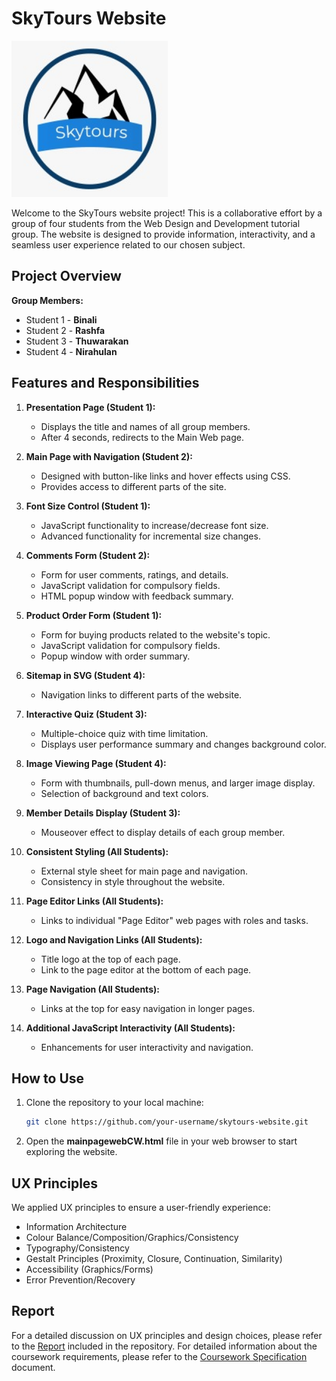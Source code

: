 # SkyTours Website

<img src="img/WhatsApp Image 2020-07-14 at 3.40.50 PM.jpeg" alt="Logo" width="250" height="250">

Welcome to the SkyTours website project! This is a collaborative effort by a group of four students from the Web Design and Development tutorial group. The website is designed to provide information, interactivity, and a seamless user experience related to our chosen subject.

## Project Overview

 **Group Members:**
  - Student 1 - **Binali**
  - Student 2 - **Rashfa**
  - Student 3 - **Thuwarakan**
  - Student 4 - **Nirahulan**

## Features and Responsibilities

1. **Presentation Page (Student 1):**
   - Displays the title and names of all group members.
   - After 4 seconds, redirects to the Main Web page.

2. **Main Page with Navigation (Student 2):**
   - Designed with button-like links and hover effects using CSS.
   - Provides access to different parts of the site.

3. **Font Size Control (Student 1):**
   - JavaScript functionality to increase/decrease font size.
   - Advanced functionality for incremental size changes.

4. **Comments Form (Student 2):**
   - Form for user comments, ratings, and details.
   - JavaScript validation for compulsory fields.
   - HTML popup window with feedback summary.

5. **Product Order Form (Student 1):**
   - Form for buying products related to the website's topic.
   - JavaScript validation for compulsory fields.
   - Popup window with order summary.

6. **Sitemap in SVG (Student 4):**
   - Navigation links to different parts of the website.

7. **Interactive Quiz (Student 3):**
   - Multiple-choice quiz with time limitation.
   - Displays user performance summary and changes background color.

8. **Image Viewing Page (Student 4):**
   - Form with thumbnails, pull-down menus, and larger image display.
   - Selection of background and text colors.

9. **Member Details Display (Student 3):**
   - Mouseover effect to display details of each group member.

10. **Consistent Styling (All Students):**
    - External style sheet for main page and navigation.
    - Consistency in style throughout the website.

11. **Page Editor Links (All Students):**
    - Links to individual "Page Editor" web pages with roles and tasks.

12. **Logo and Navigation Links (All Students):**
    - Title logo at the top of each page.
    - Link to the page editor at the bottom of each page.

13. **Page Navigation (All Students):**
    - Links at the top for easy navigation in longer pages.

14. **Additional JavaScript Interactivity (All Students):**
    - Enhancements for user interactivity and navigation.

## How to Use

1. Clone the repository to your local machine:

   ```bash
   git clone https://github.com/your-username/skytours-website.git

2. Open the **mainpagewebCW.html** file in your web browser to start exploring the website.

## UX Principles

We applied UX principles to ensure a user-friendly experience:

- Information Architecture
- Colour Balance/Composition/Graphics/Consistency
- Typography/Consistency
- Gestalt Principles (Proximity, Closure, Continuation, Similarity)
- Accessibility (Graphics/Forms)
- Error Prevention/Recovery

## Report 

For a detailed discussion on UX principles and design choices, please refer to the [Report](Report.pdf) included in the repository. For detailed information about the coursework requirements, please refer to the [Coursework Specification](4COSC011W_CWK_19_20_v2.pdf) document. 
